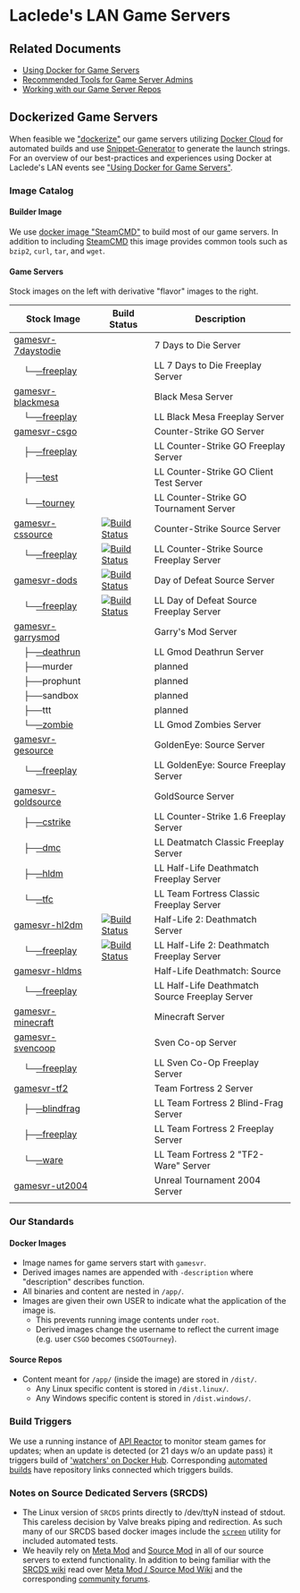 # Laclede's LAN Game Servers

## Related Documents

* [Using Docker for Game Servers](DockerAndGameServers.md)
* [Recommended Tools for Game Server Admins](RecommendedTools.md)
* [Working with our Game Server Repos](WorkingWithOurRepos.md)

## Dockerized Game Servers

When feasible we ["dockerize"](https://hub.docker.com/u/lacledeslan) our game servers utilizing [Docker Cloud](https://cloud.docker.com/app/lacledeslan/) for automated builds and use [Snippet-Generator](https://github.com/LacledesLAN/Snippet-Generator) to generate the launch strings. For an overview of our best-practices and experiences using Docker at Laclede's LAN events see ["Using Docker for Game Servers"](DockerAndGameServers.md).

### Image Catalog

#### Builder Image

We use [docker image "SteamCMD"](https://github.com/LacledesLAN/SteamCMD) to build most of our game servers. In addition to including [SteamCMD](https://developer.valvesoftware.com/wiki/SteamCMD) this image provides common tools such as `bzip2`, `curl`, `tar`, and `wget`.

#### Game Servers

Stock images on the left with derivative "flavor" images to the right.

| Stock Image                                                                                       | Build Status                                                                                                                                                      | Description                                    |
| ------------------------------------------------------------------------------------------------- | ----------------------------------------------------------------------------------------------------------------------------------------------------------------- | ---------------------------------------------- |
| [gamesvr-7daystodie](https://github.com/LacledesLAN/gamesvr-7daystodie)                           |                                                                                                                                                                   | 7 Days to Die Server                           |
| &nbsp;&nbsp;&nbsp;&nbsp;└─[─freeplay](https://github.com/LacledesLAN/gamesvr-7daystodie-freeplay) |                                                                                                                                                                   | LL 7 Days to Die Freeplay Server               |
| [gamesvr-blackmesa](https://github.com/LacledesLAN/gamesvr-blackmesa)                             |                                                                                                                                                                   | Black Mesa Server                              |
| &nbsp;&nbsp;&nbsp;&nbsp;└─[─freeplay](https://github.com/LacledesLAN/gamesvr-blackmesa-freeplay)  |                                                                                                                                                                   | LL Black Mesa Freeplay Server                  |
| [gamesvr-csgo](https://github.com/LacledesLAN/gamesvr-csgo)                                       |                                                                                                                                                                   | Counter-Strike GO Server                       |
| &nbsp;&nbsp;&nbsp;&nbsp;├─[─freeplay](https://github.com/LacledesLAN/gamesvr-csgo-freeplay)       |                                                                                                                                                                   | LL Counter-Strike GO Freeplay Server           |
| &nbsp;&nbsp;&nbsp;&nbsp;├─[─test](https://github.com/LacledesLAN/gamesvr-csgo-test)               |                                                                                                                                                                   | LL Counter-Strike GO Client Test Server        |
| &nbsp;&nbsp;&nbsp;&nbsp;└─[─tourney](https://github.com/LacledesLAN/gamesvr-csgo-tourney)         |                                                                                                                                                                   | LL Counter-Strike GO Tournament Server         |
| [gamesvr-cssource](https://github.com/LacledesLAN/gamesvr-cssource)                               | [![Build Status](https://travis-ci.org/LacledesLAN/gamesvr-cssource.svg?branch=master)](https://travis-ci.org/LacledesLAN/gamesvr-cssource)                       | Counter-Strike Source Server                   |
| &nbsp;&nbsp;&nbsp;&nbsp;└─[─freeplay](https://github.com/LacledesLAN/gamesvr-cssource-freeplay)   | [![Build Status](https://travis-ci.org/LacledesLAN/gamesvr-cssource-freeplay.svg?branch=master)](https://travis-ci.org/LacledesLAN/gamesvr-cssource-freeplay)     | LL Counter-Strike Source Freeplay Server       |
| [gamesvr-dods](https://github.com/LacledesLAN/gamesvr-dods)                                       | [![Build Status](https://travis-ci.org/LacledesLAN/gamesvr-dods.svg?branch=master)](https://travis-ci.org/LacledesLAN/gamesvr-dods)                               | Day of Defeat Source Server                    |
| &nbsp;&nbsp;&nbsp;&nbsp;└─[─freeplay](https://github.com/LacledesLAN/gamesvr-dods-freeplay)       | [![Build Status](https://travis-ci.org/LacledesLAN/gamesvr-dods-freeplay.svg?branch=master)](https://travis-ci.org/LacledesLAN/gamesvr-dods-freeplay)             | LL Day of Defeat Source Freeplay Server        |
| [gamesvr-garrysmod](https://github.com/LacledesLAN/gamesvr-garrysmod)                             |                                                                                                                                                                   | Garry's Mod Server                             |
| &nbsp;&nbsp;&nbsp;&nbsp;├─[─deathrun](https://github.com/LacledesLAN/gamesvr-garrysmod-deathrun)  |                                                                                                                                                                   | LL Gmod Deathrun Server                        |
| &nbsp;&nbsp;&nbsp;&nbsp;├──murder                                                                 |                                                                                                                                                                   | planned                                        |
| &nbsp;&nbsp;&nbsp;&nbsp;├──prophunt                                                               |                                                                                                                                                                   | planned                                        |
| &nbsp;&nbsp;&nbsp;&nbsp;├──sandbox                                                                |                                                                                                                                                                   | planned                                        |
| &nbsp;&nbsp;&nbsp;&nbsp;├──ttt                                                                    |                                                                                                                                                                   | planned                                        |
| &nbsp;&nbsp;&nbsp;&nbsp;└─[─zombie](https://github.com/LacledesLAN/gamesvr-garrysmod-zombie)      |                                                                                                                                                                   | LL Gmod Zombies Server                         |
| [gamesvr-gesource](https://github.com/LacledesLAN/gamesvr-gesource)                               |                                                                                                                                                                   | GoldenEye: Source Server                       |
| &nbsp;&nbsp;&nbsp;&nbsp;└─[─freeplay](https://github.com/LacledesLAN/gamesvr-gesource-freeplay)   |                                                                                                                                                                   | LL GoldenEye: Source Freeplay Server           |
| [gamesvr-goldsource](https://github.com/LacledesLAN/gamesvr-goldsource)                           |                                                                                                                                                                   | GoldSource Server                              |
| &nbsp;&nbsp;&nbsp;&nbsp;├─[─cstrike](https://github.com/LacledesLAN/gamesvr-goldsource-cstrike)   |                                                                                                                                                                   | LL Counter-Strike 1.6 Freeplay Server          |
| &nbsp;&nbsp;&nbsp;&nbsp;├─[─dmc](https://github.com/LacledesLAN/gamesvr-goldsource-dmc)           |                                                                                                                                                                   | LL Deatmatch Classic Freeplay Server           |
| &nbsp;&nbsp;&nbsp;&nbsp;├─[─hldm](https://github.com/LacledesLAN/gamesvr-goldsource-hldm)         |                                                                                                                                                                   | LL Half-Life Deathmatch Freeplay Server        |
| &nbsp;&nbsp;&nbsp;&nbsp;└─[─tfc](https://github.com/LacledesLAN/gamesvr-goldsource-tfc)           |                                                                                                                                                                   | LL Team Fortress Classic Freeplay Server       |
| [gamesvr-hl2dm](https://github.com/LacledesLAN/gamesvr-hl2dm)                                     | [![Build Status](https://travis-ci.org/LacledesLAN/gamesvr-hl2dm.svg?branch=master)](https://travis-ci.org/LacledesLAN/gamesvr-hl2dm)                             | Half-Life 2: Deathmatch Server                 |
| &nbsp;&nbsp;&nbsp;&nbsp;└─[─freeplay](https://github.com/LacledesLAN/gamesvr-hl2dm-freeplay)      | [![Build Status](https://travis-ci.org/LacledesLAN/gamesvr-hl2dm-freeplay.svg?branch=master)](https://travis-ci.org/LacledesLAN/gamesvr-hl2dm-freeplay)           | LL Half-Life 2: Deathmatch Freeplay Server     |
| [gamesvr-hldms](https://github.com/LacledesLAN/gamesvr-hldms)                                     |                                                                                                                                                                   | Half-Life Deathmatch: Source                   |
| &nbsp;&nbsp;&nbsp;&nbsp;└─[─freeplay](https://github.com/LacledesLAN/gamesvr-hldms-freeplay)      |                                                                                                                                                                   | LL Half-Life Deathmatch Source Freeplay Server |
| [gamesvr-minecraft](https://github.com/LacledesLAN/gamesvr-minecraft)                             |                                                                                                                                                                   | Minecraft Server                               |
| [gamesvr-svencoop](https://github.com/LacledesLAN/gamesvr-svencoop)                               |                                                                                                                                                                   | Sven Co-op Server                              |
| &nbsp;&nbsp;&nbsp;&nbsp;└─[─freeplay](https://github.com/LacledesLAN/gamesvr-svencoop-freeplay)   |                                                                                                                                                                   | LL Sven Co-Op Freeplay Server                  |
| [gamesvr-tf2](https://github.com/LacledesLAN/gamesvr-tf2)                                         |                                                                                                                                                                   | Team Fortress 2 Server                         |
| &nbsp;&nbsp;&nbsp;&nbsp;├─[─blindfrag](https://github.com/LacledesLAN/gamesvr-tf2-blindfrag)      |                                                                                                                                                                   | LL Team Fortress 2 Blind-Frag Server           |
| &nbsp;&nbsp;&nbsp;&nbsp;├─[─freeplay](https://github.com/LacledesLAN/gamesvr-tf2-freeplay)        |                                                                                                                                                                   | LL Team Fortress 2 Freeplay Server             |
| &nbsp;&nbsp;&nbsp;&nbsp;└─[─ware](https://github.com/LacledesLAN/gamesvr-tf2-ware)                |                                                                                                                                                                   | LL Team Fortress 2 "TF2-Ware" Server           |
| [gamesvr-ut2004](https://github.com/LacledesLAN/gamesvr-ut2004)                                   |                                                                                                                                                                   | Unreal Tournament 2004 Server                  |
|                                                                                                   |                                                                                                                                                                   |                                                |

### Our Standards

#### Docker Images

* Image names for game servers start with `gamesvr`.
* Derived images names are appended with `-description` where "description" describes function.
* All binaries and content are nested in `/app/`.
* Images are given their own USER to indicate what the application of the image is.
  * This prevents running image contents under `root`.
  * Derived images change the username to reflect the current image (e.g. user `CSGO` becomes `CSGOTourney`).

#### Source Repos

* Content meant for `/app/` (inside the image) are stored in `/dist/`.
  * Any Linux specific content is stored in `/dist.linux/`.
  * Any Windows specific content is stored in `/dist.windows/`.

### Build Triggers

We use a running instance of [API Reactor](https://github.com/dudleycodes/APIReactor) to monitor steam games for updates; when an update is detected (or 21 days w/o an update pass) it triggers build of ['watchers' on Docker Hub](https://hub.docker.com/u/llgameserverbot/). Corresponding [automated builds](https://hub.docker.com/u/lacledeslan/) have repository links connected which triggers builds.

### Notes on Source Dedicated Servers (SRCDS)

* The Linux version of `SRCDS` prints directly to /dev/ttyN instead of stdout. This careless decision by Valve breaks piping and redirection. As such many of our SRCDS based docker images include the [`screen`](https://www.gnu.org/software/screen/manual/screen.html) utility for included automated tests.
* We heavily rely on [Meta Mod](http://metamodsource.net/) and [Source Mod](http://www.sourcemod.net/) in all of our source servers to extend functionality. In addition to being familiar with the [SRCDS wiki](https://developer.valvesoftware.com/wiki/Source_Dedicated_Server) read over [Meta Mod / Source Mod Wiki](https://wiki.alliedmods.net/Main_Page) and the corresponding [community forums](https://forums.alliedmods.net/index.php).
